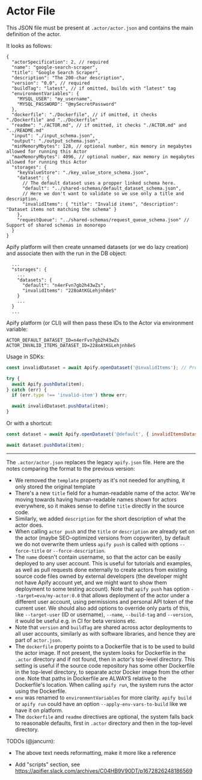 # Actor File

This JSON file must be present at `.actor/actor.json` and contains the main definition of the actor.

It looks as follows:

```jsonc
{
  "actorSpecification": 2, // required
  "name": "google-search-scraper",
  "title": "Google Search Scraper",
  "description": "The 200-char description",
  "version": "0.0", // required
  "buildTag": "latest", // if omitted, builds with "latest" tag
  "environmentVariables": {
    "MYSQL_USER": "my_username",
    "MYSQL_PASSWORD": "@mySecretPassword"
  },
  "dockerfile": "./Dockerfile", // if omitted, it checks "./Dockerfile" and "../Dockerfile"
  "readme": "./ACTOR.md", // if omitted, it checks "./ACTOR.md" and "../README.md"
  "input": "./input_schema.json",
  "output": "./output_schema.json",
  "minMemoryMbytes": 128, // optional number, min memory in megabytes allowed for running this Actor
  "maxMemoryMbytes": 4096, // optional number, max memory in megabytes allowed for running this Actor
  "storages": {
    "keyValueStore": "./key_value_store_schema.json",
    "dataset": {
      // The default dataset uses a propper linked schema here.
      "default": "../shared-schemas/default_dataset_schema.json",
      // Here we don't want to validate so we use only a title and description.
      "invalidItems": { "title": "Invalid items", "description": "Dataset items not matching the schema" }
    },
    "requestQueue": "../shared-schemas/request_queue_schema.json" // Support of shared schemas in monorepo
  }
}
```

Apify platform will then create unnamed datasets (or we do lazy creation) and associate then with the run in the DB object:

```jsonc
  ...
  "storages": {
    ...
    "datasets": {
      "default": "n4erFvn7gb2h43wZs",
      "invalidItems": "228oAtKGLehjnh8eS"
    }
    ...
  }
  ...
```

Apify platform (or CLI) will then pass these IDs to the Actor via environment variable:

```
ACTOR_DEFAULT_DATASET_ID=n4erFvn7gb2h43wZs
ACTOR_INVALID_ITEMS_DATASET_ID=228oAtKGLehjnh8eS
```

Usage in SDKs:

```js
const invalidDataset = await Apify.openDataset('@invalidItems'); // Prefix "@" for references from an "actor.json" file

try {
  await Apify.pushData(item);
} catch (err) {
  if (err.type !== 'invalid-item') throw err;

  await invalidDataset.pushData(item);
}
```

Or with a shortcut:

```js
const dataset = await Apify.openDataset('@default', { invalidItemsDatasetName: '@invalidItems' });

await dataset.pushData(item);
```

---


The `.actor/actor.json` replaces the legacy `apify.json` file.
Here are the notes comparing the format to the previous version:

- We removed the `template` property as it's not needed for anything, it only stored the original template
- There's a new `title` field for a human-readable name of the actor.
  We're moving towards having human-readable names shown for actors everywhere,
  so it makes sense to define `title` directly in the source code.
- Similarly, we added `description` for the short description of what the actor does.
- When calling `actor push` and the `title` or `description` are already set
  on the actor (maybe SEO-optimized versions from copywriter),
  by default we do not overwrite them
  unless `apify push` is called with options `--force-title` or `--force-description`.
- The `name` doesn't contain username, so that the actor can be easily deployed
  to any user account. This is useful for tutorials and examples, as well as
  pull requests done externally to create actors from existing source code files
  owned by external developers
  (the developer might not have Apify account yet, and we might want to show them deployment
  to some testing account).
  Note that `apify push` has option `--target=eva/my-actor:0.0` that allows
  deployment of the actor under a different user account, using permissions
  and personal API token of the current user.
  We should also add options to override only parts of this, 
  like `--target-user` (ID or username), `--name`, `--build-tag` and `--version`,
  it would be useful e.g. in CI for beta versions etc.
- Note that `version` and `buildTag` are shared across actor deployments to
  all user accounts, similarly as with software libraries,
  and hence they are part of `actor.json`.
- The `dockerfile` property points to a Dockerfile that is to be used to build the
  actor image. If not present, the system looks for Dockerfile in the `.actor` directory
  and if not found, then in actor's top-level
  directory. This setting is useful if the source code repository has some
  other Dockerfile in the top-level directory, to separate actor Docker image from the
  other one. Note that paths in Dockerfile are ALWAYS relative to the Dockerfile's location.
  When calling `apify run`, the system runs the actor using the Dockerfile.
- `env` was renamed to `environmentVariables` for more clarity. `apify build` or `apify run`
  could have an option `--apply-env-vars-to-build` like we have it on platform.
- The `dockerfile` and `readme` directives are optional, the system falls back to reasonable
  defaults, first in `.actor` directory and then in the top-level directory.

TODOs (@jancurn):
- The above text needs reformatting, make it more like a reference


- Add "scripts" section, see https://apifier.slack.com/archives/C04HB9V90DT/p1672826248186569 
